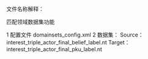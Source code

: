 文件名称解释：

匹配领域数据集功能

1 配置文件
domainsets_config.xml
2 数据集：
Source：interest_triple_actor_final_belief_label.nt
Target：interest_triple_actor_final_pku_label.nt



